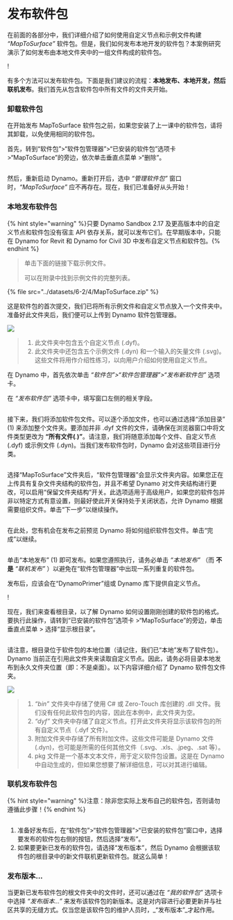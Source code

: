 # 发布软件包

在前面的各部分中，我们详细介绍了如何使用自定义节点和示例文件构建 _“MapToSurface”_ 软件包。但是，我们如何发布本地开发的软件包？本案例研究演示了如何发布由本地文件夹中的一组文件构成的软件包。

\![](<../images/6-2/3/develop package - custom nodes 01 (1) (1).jpg>)

有多个方法可以发布软件包。下面是我们建议的流程：**本地发布、本地开发，然后联机发布**。我们首先从包含软件包中所有文件的文件夹开始。

### 卸载软件包

在开始发布 MapToSurface 软件包之前，如果您安装了上一课中的软件包，请将其卸载，以免使用相同的软件包。

首先，转到“软件包”>“软件包管理器”>“已安装的软件包”选项卡 >“MapToSurface”的旁边，依次单击垂直点菜单 >“删除”。

<figure><img src="../../.gitbook/assets/delete-map-to-surface.png" alt=""><figcaption></figcaption></figure>

然后，重新启动 Dynamo。重新打开后，选中 _“管理软件包”_ 窗口时，_“MapToSurface”_ 应不再存在。现在，我们已准备好从头开始！

### 本地发布软件包

{% hint style="warning" %}只要 Dynamo Sandbox 2.17 及更高版本中的自定义节点和软件包没有宿主 API 依存关系，就可以发布它们。在早期版本中，只能在 Dynamo for Revit 和 Dynamo for Civil 3D 中发布自定义节点和软件包。{% endhint %}

> 单击下面的链接下载示例文件。
>
> 可以在附录中找到示例文件的完整列表。

{% file src="../datasets/6-2/4/MapToSurface.zip" %}

这是软件包的首次提交，我们已将所有示例文件和自定义节点放入一个文件夹中。准备好此文件夹后，我们便可以上传到 Dynamo 软件包管理器。

![](../images/6-2/4/publishapackage-publishlocally01.jpg)

> 1. 此文件夹中包含五个自定义节点 (.dyf)。
> 2. 此文件夹中还包含五个示例文件 (.dyn) 和一个输入的矢量文件 (.svg)。这些文件将用作介绍性练习，以向用户介绍如何使用自定义节点。

在 Dynamo 中，首先依次单击 _“软件包”>“软件包管理器”>“发布新软件包”_ 选项卡。

在 _“发布软件包”_ 选项卡中，填写窗口左侧的相关字段。

<figure><img src="../../.gitbook/assets/package-details.png" alt=""><figcaption></figcaption></figure>

接下来，我们将添加软件包文件。可以逐个添加文件，也可以通过选择“添加目录” (1) 来添加整个文件夹。要添加并非 .dyf 文件的文件，请确保在浏览器窗口中将文件类型更改为 **“所有文件(**_._**)”**。请注意，我们将随意添加每个文件、自定义节点 (.dyf) 或示例文件 (.dyn)。当我们发布软件包时，Dynamo 会对这些项目进行分类。

<figure><img src="../../.gitbook/assets/map-to-surface-contents.png" alt=""><figcaption></figcaption></figure>

选择“MapToSurface”文件夹后，“软件包管理器”会显示文件夹内容。如果您正在上传具有复杂文件夹结构的软件包，并且不希望 Dynamo 对文件夹结构进行更改，可以启用“保留文件夹结构”开关。此选项适用于高级用户，如果您的软件包并非以特定方式有意设置，则最好使此开关保持处于关闭状态，允许 Dynamo 根据需要组织文件。单击“下一步”以继续操作。

<figure><img src="../../.gitbook/assets/map-to-surface-contents-preview.png" alt=""><figcaption></figcaption></figure>

在此处，您有机会在发布之前预览 Dynamo 将如何组织软件包文件。单击“完成”以继续。

<figure><img src="../../.gitbook/assets/publish-locally.png" alt=""><figcaption></figcaption></figure>

单击“本地发布” (1) 即可发布。如果您遵照执行，请务必单击 _“本地发布”_ （而 **不是** _“联机发布”_ ）以避免在“软件包管理器”中出现一系列重复的软件包。

发布后，应该会在“DynamoPrimer”组或 Dynamo 库下提供自定义节点。

\![](<../images/6-2/3/develop package - install package 02 (1) (1).jpg>)

现在，我们来查看根目录，以了解 Dynamo 如何设置刚刚创建的软件包的格式。要执行此操作，请转到“已安装的软件包”选项卡 >“MapToSurface”的旁边，单击垂直点菜单 > 选择“显示根目录”。

<figure><img src="../../.gitbook/assets/show-root-directory.png" alt=""><figcaption></figcaption></figure>

请注意，根目录位于软件包的本地位置（请记住，我们已“本地”发布了软件包）。Dynamo 当前正在引用此文件夹来读取自定义节点。因此，请务必将目录本地发布到永久文件夹位置（即：不是桌面）。以下内容详细介绍了 Dynamo 软件包文件夹。

![](../images/6-2/4/publishapackage-publishlocally06.jpg)

> 1. _“bin”_ 文件夹中存储了使用 C# 或 Zero-Touch 库创建的 .dll 文件。我们没有任何此软件包的内容，因此在本例中，此文件夹为空。
> 2. _“dyf”_ 文件夹中存储了自定义节点。打开此文件夹将显示该软件包的所有自定义节点（.dyf 文件）。
> 3. 附加文件夹中存储了所有附加文件。这些文件可能是 Dynamo 文件 (.dyn)，也可能是所需的任何其他文件（.svg、.xls、.jpeg、.sat 等）。
> 4. pkg 文件是一个基本文本文件，用于定义软件包设置。这是在 Dynamo 中自动生成的，但如果您想要了解详细信息，可以对其进行编辑。

### 联机发布软件包

{% hint style="warning" %}注意：除非您实际上发布自己的软件包，否则请勿遵循此步骤！{% endhint %}

<figure><img src="../../.gitbook/assets/publish-version.png" alt=""><figcaption></figcaption></figure>

1. 准备好发布后，在“软件包”>“软件包管理器”>“已安装的软件包”窗口中，选择要发布的软件包右侧的按钮，然后选择“发布”。
2. 如果要更新已发布的软件包，请选择“发布版本”，然后 Dynamo 会根据该软件包的根目录中的新文件联机更新软件包。就这么简单！

### 发布版本...

当更新已发布软件包的根文件夹中的文件时，还可以通过在 _“我的软件包”_ 选项卡中选择 _“发布版本...”_ 来发布该软件包的新版本。这是对内容进行必要更新并与社区共享的无缝方式。仅当您是该软件包的维护人员时，_“发布版本”_才起作用。
